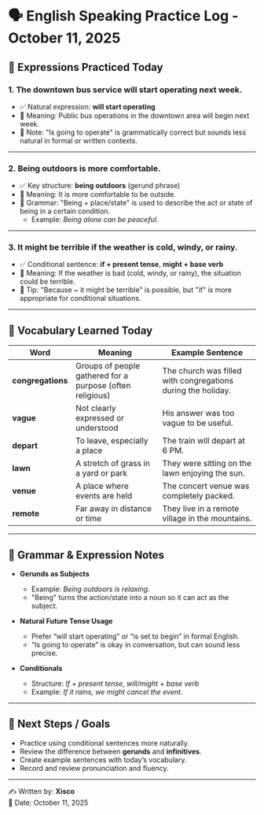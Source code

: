 # 🗣️ English Speaking Practice Log - October 11, 2025

## 📌 Expressions Practiced Today

### 1. The downtown bus service will start operating next week.  
- ✅ Natural expression: **will start operating**
- 💬 Meaning: Public bus operations in the downtown area will begin next week.
- 🧠 Note: "Is going to operate" is grammatically correct but sounds less natural in formal or written contexts.

---

### 2. Being outdoors is more comfortable.  
- ✅ Key structure: **being outdoors** (gerund phrase)
- 💬 Meaning: It is more comfortable to be outside.
- 🧠 Grammar: "Being + place/state" is used to describe the act or state of being in a certain condition.  
  - Example: *Being alone can be peaceful.*

---

### 3. It might be terrible if the weather is cold, windy, or rainy.  
- ✅ Conditional sentence: **if + present tense**, **might + base verb**
- 💬 Meaning: If the weather is bad (cold, windy, or rainy), the situation could be terrible.
- 🧠 Tip: "Because ~ it might be terrible" is possible, but "if" is more appropriate for conditional situations.

---

## 📘 Vocabulary Learned Today

| Word            | Meaning                                  | Example Sentence                                         |
|------------------|-------------------------------------------|-----------------------------------------------------------|
| **congregations** | Groups of people gathered for a purpose (often religious) | The church was filled with congregations during the holiday. |
| **vague**         | Not clearly expressed or understood        | His answer was too vague to be useful.                    |
| **depart**        | To leave, especially a place              | The train will depart at 6 PM.                            |
| **lawn**          | A stretch of grass in a yard or park      | They were sitting on the lawn enjoying the sun.           |
| **venue**         | A place where events are held             | The concert venue was completely packed.                  |
| **remote**        | Far away in distance or time              | They live in a remote village in the mountains.           |

---

## 🧠 Grammar & Expression Notes

- **Gerunds as Subjects**  
  - Example: *Being outdoors is relaxing.*  
  - "Being" turns the action/state into a noun so it can act as the subject.

- **Natural Future Tense Usage**  
  - Prefer “will start operating” or “is set to begin” in formal English.
  - “Is going to operate” is okay in conversation, but can sound less precise.

- **Conditionals**  
  - Structure: *If + present tense*, *will/might + base verb*  
  - Example: *If it rains, we might cancel the event.*

---

## 🎯 Next Steps / Goals

- Practice using conditional sentences more naturally.
- Review the difference between **gerunds** and **infinitives**.
- Create example sentences with today’s vocabulary.
- Record and review pronunciation and fluency.

---

✍️ Written by: **Xisco**  
📅 Date: October 11, 2025
